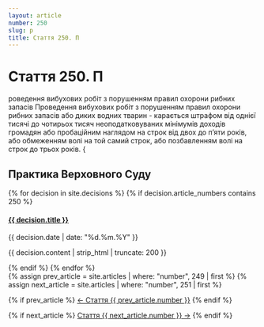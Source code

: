 ```yaml
---
layout: article
number: 250
slug: p
title: Стаття 250. П
---
```


# Стаття 250. П

роведення вибухових робіт з порушенням правил охорони рибних запасів Проведення вибухових робіт з порушенням правил охорони рибних запасів або диких водних тварин - карається штрафом від однієї тисячі до чотирьох тисяч неоподатковуваних мінімумів доходів громадян або пробаційним наглядом на строк від двох до п’яти років, або обмеженням волі на той самий строк, або позбавленням волі на строк до трьох років. {

## Практика Верховного Суду

<div class="decisions-container">
{% for decision in site.decisions %}
  {% if decision.article_numbers contains 250 %}
    <div class="decision-item">
      <h4><a href="{{ decision.url }}">{{ decision.title }}</a></h4>
      <p class="decision-date">{{ decision.date | date: "%d.%m.%Y" }}</p>
      <p class="decision-excerpt">{{ decision.content | strip_html | truncate: 200 }}</p>
    </div>
  {% endif %}
{% endfor %}
</div>

<div class="article-navigation">
  {% assign prev_article = site.articles | where: "number", 249 | first %}
  {% assign next_article = site.articles | where: "number", 251 | first %}
  
  {% if prev_article %}
    <a href="{{ prev_article.url }}" class="prev-article">← Стаття {{ prev_article.number }}</a>
  {% endif %}
  
  {% if next_article %}
    <a href="{{ next_article.url }}" class="next-article">Стаття {{ next_article.number }} →</a>
  {% endif %}
</div>
